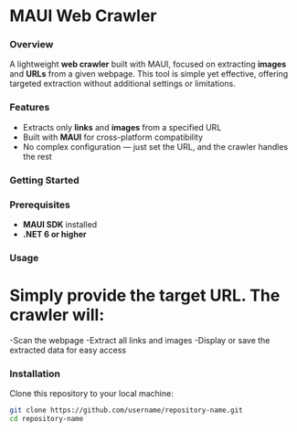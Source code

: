 # MAUI Web Crawler

### Overview
A lightweight **web crawler** built with MAUI, focused on extracting **images** and **URLs** from a given webpage. This tool is simple yet effective, offering targeted extraction without additional settings or limitations.

### Features
- Extracts only **links** and **images** from a specified URL
- Built with **MAUI** for cross-platform compatibility
- No complex configuration — just set the URL, and the crawler handles the rest

### Getting Started

### Prerequisites
- **MAUI SDK** installed
- **.NET 6 or higher**

### Usage
# Simply provide the target URL. The crawler will:
-Scan the webpage
-Extract all links and images
-Display or save the extracted data for easy access


### Installation
Clone this repository to your local machine:
   ```bash
   git clone https://github.com/username/repository-name.git
   cd repository-name
 
 

